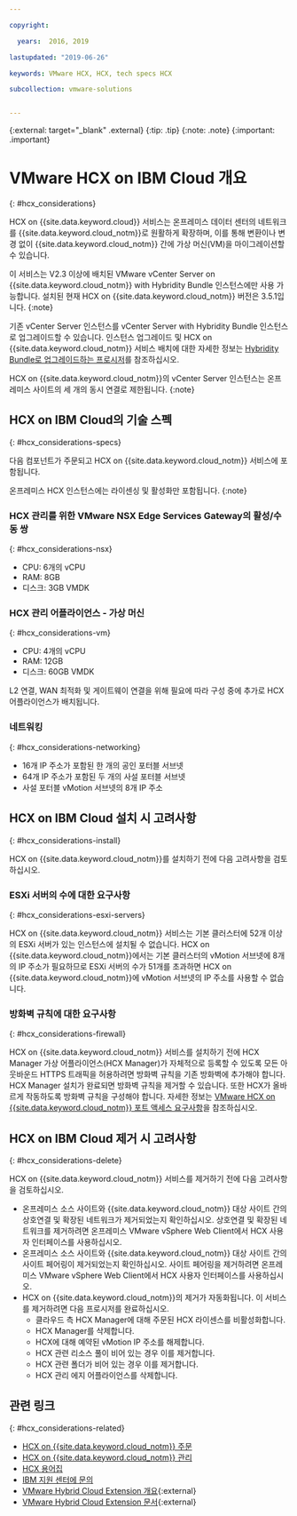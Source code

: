 ```yaml
---

copyright:

  years:  2016, 2019

lastupdated: "2019-06-26"

keywords: VMware HCX, HCX, tech specs HCX

subcollection: vmware-solutions


---
```


{:external: target="_blank" .external}
{:tip: .tip}
{:note: .note}
{:important: .important}

# VMware HCX on IBM Cloud 개요
{: #hcx_considerations}

HCX on {{site.data.keyword.cloud}} 서비스는 온프레미스 데이터 센터의 네트워크를 {{site.data.keyword.cloud_notm}}로 원활하게 확장하며, 이를 통해 변환이나 변경 없이 {{site.data.keyword.cloud_notm}} 간에 가상 머신(VM)을 마이그레이션할 수 있습니다.

이 서비스는 V2.3 이상에 배치된 VMware vCenter Server on {{site.data.keyword.cloud_notm}} with Hybridity Bundle 인스턴스에만 사용 가능합니다. 설치된 현재 HCX on {{site.data.keyword.cloud_notm}} 버전은 3.5.1입니다.
{:note}

기존 vCenter Server 인스턴스를 vCenter Server with Hybridity Bundle 인스턴스로 업그레이드할 수 있습니다. 인스턴스 업그레이드 및 HCX on {{site.data.keyword.cloud_notm}} 서비스 배치에 대한 자세한 정보는 [Hybridity Bundle로 업그레이드하는 프로시저](/docs/services/vmwaresolutions/vcenter?topic=vmware-solutions-vc_upgrade-lic#vc_upgrade-lic-procedure-upgrade-to-hybridity)를 참조하십시오.

HCX on {{site.data.keyword.cloud_notm}}의 vCenter Server 인스턴스는 온프레미스 사이트의 세 개의 동시 연결로 제한됩니다.
{:note}

## HCX on IBM Cloud의 기술 스펙
{: #hcx_considerations-specs}

다음 컴포넌트가 주문되고 HCX on {{site.data.keyword.cloud_notm}} 서비스에 포함됩니다.

온프레미스 HCX 인스턴스에는 라이센싱 및 활성화만 포함됩니다.
{:note}

### HCX 관리를 위한 VMware NSX Edge Services Gateway의 활성/수동 쌍
{: #hcx_considerations-nsx}

* CPU: 6개의 vCPU
* RAM: 8GB
* 디스크: 3GB VMDK

### HCX 관리 어플라이언스 - 가상 머신
{: #hcx_considerations-vm}

* CPU: 4개의 vCPU
* RAM: 12GB
* 디스크: 60GB VMDK

L2 연결, WAN 최적화 및 게이트웨이 연결을 위해 필요에 따라 구성 중에 추가로 HCX 어플라이언스가 배치됩니다.

### 네트워킹
{: #hcx_considerations-networking}

* 16개 IP 주소가 포함된 한 개의 공인 포터블 서브넷
* 64개 IP 주소가 포함된 두 개의 사설 포터블 서브넷
* 사설 포터블 vMotion 서브넷의 8개 IP 주소

## HCX on IBM Cloud 설치 시 고려사항
{: #hcx_considerations-install}

HCX on {{site.data.keyword.cloud_notm}}를 설치하기 전에 다음 고려사항을 검토하십시오.

### ESXi 서버의 수에 대한 요구사항
{: #hcx_considerations-esxi-servers}

HCX on {{site.data.keyword.cloud_notm}} 서비스는 기본 클러스터에 52개 이상의 ESXi 서버가 있는 인스턴스에 설치될 수 없습니다. HCX on {{site.data.keyword.cloud_notm}}에서는 기본 클러스터의 vMotion 서브넷에 8개의 IP 주소가 필요하므로 ESXi 서버의 수가 51개를 초과하면 HCX on {{site.data.keyword.cloud_notm}}에 vMotion 서브넷의 IP 주소를 사용할 수 없습니다.

### 방화벽 규칙에 대한 요구사항
{: #hcx_considerations-firewall}

HCX on {{site.data.keyword.cloud_notm}} 서비스를 설치하기 전에 HCX Manager 가상 어플라이언스(HCX Manager)가 자체적으로 등록할 수 있도록 모든 아웃바운드 HTTPS 트래픽을 허용하려면 방화벽 규칙을 기존 방화벽에 추가해야 합니다. HCX Manager 설치가 완료되면 방화벽 규칙을 제거할 수 있습니다. 또한 HCX가 올바르게 작동하도록 방화벽 규칙을 구성해야 합니다. 자세한 정보는 [VMware HCX on {{site.data.keyword.cloud_notm}} 포트 액세스 요구사항](/docs/services/vmwaresolutions/services?topic=vmware-solutions-hcx-archi-port-req#hcx-archi-port-req)을 참조하십시오.

## HCX on IBM Cloud 제거 시 고려사항
{: #hcx_considerations-delete}

HCX on {{site.data.keyword.cloud_notm}} 서비스를 제거하기 전에 다음 고려사항을 검토하십시오.
* 온프레미스 소스 사이트와 {{site.data.keyword.cloud_notm}} 대상 사이트 간의 상호연결 및 확장된 네트워크가 제거되었는지 확인하십시오. 상호연결 및 확장된 네트워크를 제거하려면 온프레미스 VMware vSphere Web Client에서 HCX 사용자 인터페이스를 사용하십시오.
* 온프레미스 소스 사이트와 {{site.data.keyword.cloud_notm}} 대상 사이트 간의 사이트 페어링이 제거되었는지 확인하십시오. 사이트 페어링을 제거하려면 온프레미스 VMware vSphere Web Client에서 HCX 사용자 인터페이스를 사용하십시오.
* HCX on {{site.data.keyword.cloud_notm}}의 제거가 자동화됩니다. 이 서비스를 제거하려면 다음 프로시저를 완료하십시오.
   * 클라우드 측 HCX Manager에 대해 주문된 HCX 라이센스를 비활성화합니다.
   * HCX Manager를 삭제합니다.
   * HCX에 대해 예약된 vMotion IP 주소를 해제합니다.
   * HCX 관련 리소스 풀이 비어 있는 경우 이를 제거합니다.
   * HCX 관련 폴더가 비어 있는 경우 이를 제거합니다.
   * HCX 관리 에지 어플라이언스를 삭제합니다.

## 관련 링크
{: #hcx_considerations-related}

* [HCX on {{site.data.keyword.cloud_notm}} 주문](/docs/services/vmwaresolutions/services?topic=vmware-solutions-hcx_ordering)
* [HCX on {{site.data.keyword.cloud_notm}} 관리](/docs/services/vmwaresolutions/services?topic=vmware-solutions-managinghcx)
* [HCX 용어집](/docs/services/vmwaresolutions/services?topic=vmware-solutions-hcx_glossary)
* [IBM 지원 센터에 문의](/docs/services/vmwaresolutions/vmonic?topic=vmware-solutions-trbl_support)
* [VMware Hybrid Cloud Extension 개요](https://cloud.vmware.com/vmware-hcx){:external}
* [VMware Hybrid Cloud Extension 문서](https://cloud.vmware.com/vmware-hcx/resources){:external}
